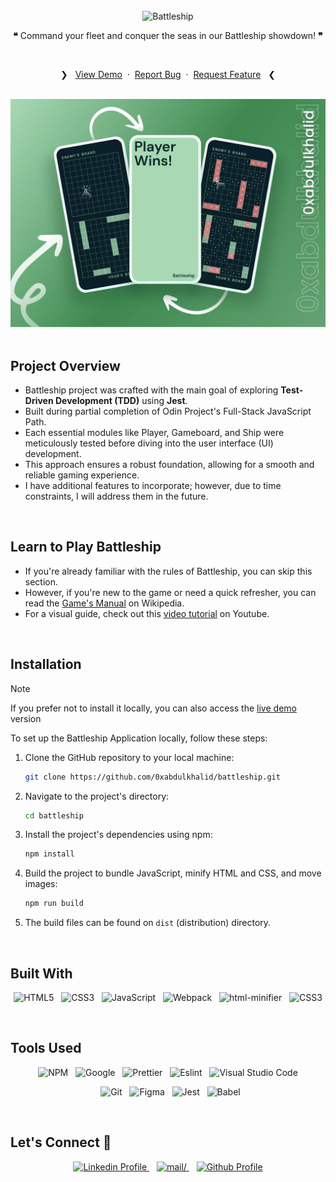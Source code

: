 <br>
<div align="center">
<picture>
    <source media="(prefers-color-scheme: light)" srcset="https://readme-typing-svg.herokuapp.com?font=Space+Grotesk&weight=600&size=40&pause=&color=000&center=true&vCenter=true&repeat=false&random=false&width=280&height=60&lines=Battleship">
    <img alt="Battleship" src="https://readme-typing-svg.herokuapp.com?font=Space+Grotesk&weight=600&size=40&pause=&color=FFFFFF&center=true&vCenter=true&repeat=false&random=false&width=280&height=60&lines=Battleship">
  </picture>
<br>

**❝** Command your fleet and conquer the seas in our Battleship showdown! **❞**

<br>
  <p>
    ❯ &nbsp;
    <a href="https://battleship-0xabdulkhalid.vercel.app/">View Demo</a>
    &nbsp;·&nbsp;
    <a href="https://github.com/0xabdulkhalid/battleship/issues">Report Bug</a>
    &nbsp;·&nbsp;
    <a href="https://github.com/0xabdulkhalid/battleship/issues">Request Feature</a>
     &nbsp; ❮
  </p>
</div>

<br>

<div align='center'>
<img src='./design/preview.webp' alt='Mobile Preview'>
</div>

<br>

## Project Overview
- Battleship project was crafted with the main goal of exploring **Test-Driven Development (TDD)** using **Jest**. 
- Built during partial completion of Odin Project's Full-Stack JavaScript Path.
- Each essential modules like Player, Gameboard, and Ship were meticulously tested before diving into the user interface (UI) development. 
- This approach ensures a robust foundation, allowing for a smooth and reliable gaming experience.
- I have additional features to incorporate; however, due to time constraints, I will address them in the future.

<br>

## Learn to Play Battleship
- If you're already familiar with the rules of Battleship, you can skip this section. 
- However, if you're new to the game or need a quick refresher, you can read the [Game's Manual](https://en.wikipedia.org/wiki/Battleship_(game)) on Wikipedia.
- For a visual guide, check out this [video tutorial](https://youtu.be/RY4nAyRgkLo) on Youtube.

<br>

## Installation

> [!NOTE]  
> If you prefer not to install it locally, you can also access the [live demo](https://battleship-0xabdulkhalid.vercel.app/) version

To set up the Battleship Application locally, follow these steps:

1. Clone the GitHub repository to your local machine:

   ```bash
   git clone https://github.com/0xabdulkhalid/battleship.git
   ```

2. Navigate to the project's directory:

   ```bash
   cd battleship
   ```

3. Install the project's dependencies using npm:

   ```bash
   npm install
   ```

4. Build the project to bundle JavaScript, minify HTML and CSS, and move images:

   ```bash
   npm run build
   ```

5. The build files can be found on `dist` (distribution) directory.

<br>


## Built With

<div align=center>

![HTML5](https://img.shields.io/badge/html5-%23E34F26.svg?style=for-the-badge&logo=html5&logoColor=white) &nbsp;&nbsp;![CSS3](https://img.shields.io/badge/css3-%231572B6.svg?style=for-the-badge&logo=css3&logoColor=white) &nbsp;&nbsp;![JavaScript](https://img.shields.io/badge/ES6%20Modules%20-%23F7DF1E.svg?style=for-the-badge&logo=javascript&logoColor=black) &nbsp;&nbsp;![Webpack](https://img.shields.io/badge/webpack-%238DD6F9.svg?style=for-the-badge&logo=webpack&logoColor=black) &nbsp;&nbsp;![html-minifier](https://img.shields.io/badge/html%20minifier-A90533?style=for-the-badge&logo=html5&logoColor=white) &nbsp;&nbsp;![CSS3](https://img.shields.io/badge/css_minifier-2C2D72.svg?style=for-the-badge&logo=css3&logoColor=white)

</div>

<br>

## Tools Used

<div align=center>
  
![NPM](https://img.shields.io/badge/npm-CB3837?style=for-the-badge&logo=npm&logoColor=white) &nbsp;&nbsp;![Google](https://img.shields.io/badge/google-DA4437?style=for-the-badge&logo=google&logoColor=white) &nbsp;&nbsp;![Prettier](https://img.shields.io/badge/prettier-1A2C34?style=for-the-badge&logo=prettier&logoColor=F7BA3E) &nbsp;&nbsp;![Eslint](https://img.shields.io/badge/eslint-3A33D1?style=for-the-badge&logo=eslint&logoColor=white) &nbsp;&nbsp;![Visual Studio Code](https://img.shields.io/badge/VS%20Code-0078d7.svg?style=for-the-badge&logo=visual-studio-code&logoColor=white)

&nbsp;&nbsp;![Git](https://img.shields.io/badge/Git-F05032?style=for-the-badge&logo=git&logoColor=white) &nbsp;&nbsp;![Figma](https://img.shields.io/badge/Figma-F24E1E?style=for-the-badge&logo=figma&logoColor=white) &nbsp;&nbsp;![Jest](https://img.shields.io/badge/Jest-C21325?style=for-the-badge&logo=jest&logoColor=white) &nbsp;&nbsp;![Babel](https://img.shields.io/badge/Babel-F9DC3E?style=for-the-badge&logo=babel&logoColor=black)

</div>

<br>

## Let's Connect 👋

<div align=center>

  <a href="https://linkedin.com/in/0xabdulkhalid" >
    <img src="https://img.shields.io/badge/linkedin%20Profile-%2300acee.svg?color=405DE6&style=for-the-badge&logo=linkedin&logoColor=white" alt="Linkedin Profile">
  </a>&nbsp;&nbsp;

  <a href="mailto:0xabdulkhalid@gmail.com" target="_blank">
    <img src="https://img.shields.io/badge/gmail-%23EA4335.svg?style=for-the-badge&logo=gmail&logoColor=white" alt=mail/>
  </a>&nbsp;&nbsp;

  <a href="https://www.github.com/0xabdulkhalid/" >
    <img src="https://img.shields.io/badge/Github%20Profile-131313?style=for-the-badge&logo=github&logoColor=white" alt="Github Profile">
  </a>

</div>

<br>

